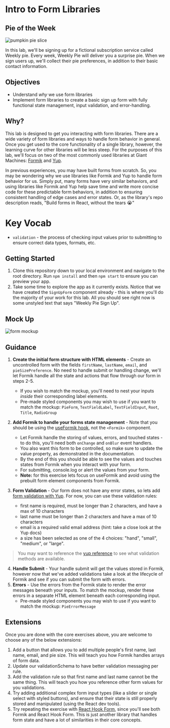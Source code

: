 # Intro to Form Libraries

## Pie of the Week

![pumpkin pie slice](https://dinnerthendessert.com/wp-content/uploads/2019/01/Blueberry-Pie-2.jpg)

In this lab, we'll be signing up for a fictional subscription service called Weekly pie. Every week, Weekly Pie will deliver you a surprise pie. When we sign users up, we'll collect their pie preferences, in addition to their basic contact information.

## Objectives

- Understand _why_ we use form libraries
- Implement form libraries to create a basic sign up form with fully functional state management, input validation, and error-handling.

## Why?

This lab is designed to get you interacting with form libraries. There are a wide variety of form libraries and ways to handle form behavior in general. Once you get used to the core functionality of a single library, however, the learning curve for other libraries will be less steep. For the purposes of this lab, we'll focus on two of the most commonly used libraries at Giant Machines: [Formik](https://formik.org/) and [Yup](https://www.npmjs.com/package/yup).

In previous experiences, you may have built forms from scratch. So, you may be wondering why we use libraries like Formik and Yup to handle form behavior for us. Simply put, many forms have very similar behaviors, and using libraries like Formik and Yup help save time and write more concise code for these predictable form behaviors, in addition to ensuring consistent handling of edge cases and error states. Or, as the library's repo description reads, "Build forms in React, without the tears 😭"

# Key Vocab

- `validation` - the process of checking input values prior to submitting to ensure correct data types, formats, etc.

## Getting Started

1. Clone this repository down to your local environment and navigate to the root directory. Run `npm install` and then `npm start` to ensure you can preview your app.
2. Take some time to explore the app as it currently exists. Notice that we have created the `SignUpForm` component already - this is where you'll do the majority of your work for this lab. All you should see right now is some unstyled text that says "Weekly Pie Sign Up".

## Mock Up

![form mockup](mockup.png)

## Guidance

1. **Create the initial form structure with HTML elements** - Create an uncontrolled form with the fields `firstName`, `lastName`, `email`, and `pieSizePreference`. No need to handle submit or handling change, we'll let Formik handle all the state and actions that flow through our form in steps 2-5.
   - If you wish to match the mockup, you'll need to nest your inputs _inside_ their corresponding label elements.
   - Pre-made styled components you may wish to use if you want to match the mockup: `PieForm`, `TextFieldLabel`, `TextFieldInput`, `Root`, `Title`, `RadioGroup`
2. **Add Formik to handle your forms state management** - Note that you should be using the [useFormik hook](https://formik.org/docs/api/useFormik), not the `<Formik>` component.
   - Let Formik handle the storing of values, errors, and touched states - to do this, you'll need both `onChange` and `onBlur` event handlers.
   - You also want this form to be controlled, so make sure to update the value property, as demonstrated in the documentation.
   - By the end of this you should be able to see the values and touches states from Formik when you interact with your form.
   - For submitting, console.log or alert the values from your form.
   - **Note:** for this exercise lets focus on useFormik and avoid using the prebuilt form element components from Formik.
3. **Form Validation** - Our form does not have any error states, so lets add [form validation with Yup](https://formik.org/docs/guides/validation). For now, you can use these validation rules:

   - first name is required, must be longer than 2 characters, and have a max of 10 characters
   - last name must be longer than 2 characters and have a max of 10 characters
   - email is a required valid email address (hint: take a close look at the Yup docs)
   - a size has been selected as one of the 4 choices: "hand", "small", "medium", or "large".

> You may want to reference the [yup reference](https://github.com/jquense/yup#table-of-contents) to see what validation methods are available.

4. **Handle Submit** - Your handle submit will get the values stored in Formik, however now that we've added validations take a look at the lifecycle of Formik and see if you can submit the form with errors.
5. **Errors** - Use the errors from the Formik state to render the error messages beneath your inputs. To match the mockup, render these errors in a separate HTML element beneath each corresponding input.
   - Pre-made styled components you may wish to use if you want to match the mockup: `PieErrorMessage`

## Extensions

Once you are done with the core exercises above, you are welcome to choose any of the below extensions:

1. Add a button that allows you to add multiple people's first name, last name, email, and pie size. This will teach you how Formik handles arrays of form data.
2. Update our validationSchema to have better validation messaging per rule.
3. Add the validation rule so that first name and last name cannot be the same thing. This will teach you how you reference other form values for you validations.
4. Try adding additional complex form input types (like a slider or single select with styled buttons), and ensure that their state is still properly stored and manipulated (using the React dev tools).
5. Try repeating the exercise with [React Hook Form](https://react-hook-form.com/), since you'll see both Formik and React Hook Form. This is just another library that handles form state and have a lot of similarities in their core concepts.
